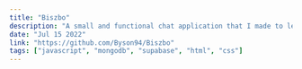 ```yaml
---
title: "Biszbo"
description: "A small and functional chat application that I made to learn more about creating websites. It is made using react and is currently deprecated."
date: "Jul 15 2022"
link: "https://github.com/Byson94/Biszbo"
tags: ["javascript", "mongodb", "supabase", "html", "css"]
---
```

